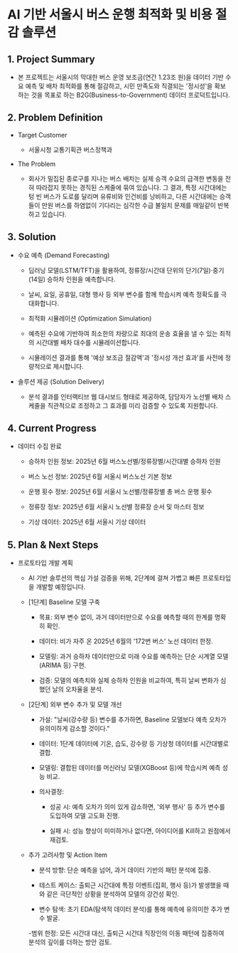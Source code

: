 # AI 기반 서울시 버스 운행 최적화 및 비용 절감 솔루션

## 1. Project Summary
- 본 프로젝트는 서울시의 막대한 버스 운영 보조금(연간 1.23조 원)을 데이터 기반 수요 예측 및 배차 최적화를 통해 절감하고, 시민 만족도와 직결되는 '정시성'을 확보하는 것을 목표로 하는 B2G(Business-to-Government) 데이터 프로덕트입니다.

## 2. Problem Definition
- Target Customer
    - 서울시청 교통기획관 버스정책과

- The Problem
    - 회사가 밀집된 종로구를 지나는 버스 배차는 실제 승객 수요의 급격한 변동을 전혀 따라잡지 못하는 경직된 스케줄에 묶여 있습니다. 그 결과, 특정 시간대에는 텅 빈 버스가 도로를 달리며 유류비와 인건비를 낭비하고, 다른 시간대에는 승객들이 만원 버스를 하염없이 기다리는 심각한 수급 불일치 문제를 매일같이 반복하고 있습니다.

## 3. Solution
- 수요 예측 (Demand Forecasting)

    - 딥러닝 모델(LSTM/TFT)을 활용하여, 정류장/시간대 단위의 단기(7일)·중기(14일) 승하차 인원을 예측합니다.

    - 날씨, 요일, 공휴일, 대형 행사 등 외부 변수를 함께 학습시켜 예측 정확도를 극대화합니다.

    - 최적화 시뮬레이션 (Optimization Simulation)

    - 예측된 수요에 기반하여 최소한의 차량으로 최대의 운송 효율을 낼 수 있는 최적의 시간대별 배차 대수를 시뮬레이션합니다.

    - 시뮬레이션 결과를 통해 '예상 보조금 절감액'과 '정시성 개선 효과'를 사전에 정량적으로 제시합니다.

- 솔루션 제공 (Solution Delivery)

    - 분석 결과를 인터랙티브 웹 대시보드 형태로 제공하여, 담당자가 노선별 배차 스케줄을 직관적으로 조정하고 그 효과를 미리 검증할 수 있도록 지원합니다.

## 4. Current Progress
- 데이터 수집 완료
    - 승하차 인원 정보: 2025년 6월 버스노선별/정류장별/시간대별 승하차 인원

    - 버스 노선 정보: 2025년 6월 서울시 버스노선 기본 정보

    - 운행 횟수 정보: 2025년 6월 서울시 노선별/정류장별 총 버스 운행 횟수

    - 정류장 정보: 2025년 6월 서울시 노선별 정류장 순서 및 마스터 정보

    - 기상 데이터: 2025년 6월 서울시 기상 데이터

## 5. Plan & Next Steps
- 프로토타입 개발 계획
    - AI 기반 솔루션의 핵심 가설 검증을 위해, 2단계에 걸쳐 가볍고 빠른 프로토타입을 개발할 예정입니다.

    - [1단계] Baseline 모델 구축
        - 목표: 외부 변수 없이, 과거 데이터만으로 수요를 예측할 때의 한계를 명확히 확인.

        - 데이터: 비가 자주 온 2025년 6월의 '172번 버스' 노선 데이터 한정.

        - 모델링: 과거 승하차 데이터만으로 미래 수요를 예측하는 단순 시계열 모델(ARIMA 등) 구현.

        - 검증: 모델의 예측치와 실제 승하차 인원을 비교하여, 특히 날씨 변화가 심했던 날의 오차율을 분석.

    - [2단계] 외부 변수 추가 및 모델 개선
        - 가설: "날씨(강수량 등) 변수를 추가하면, Baseline 모델보다 예측 오차가 유의미하게 감소할 것이다."

        - 데이터: 1단계 데이터에 기온, 습도, 강수량 등 기상청 데이터를 시간대별로 결합.

        - 모델링: 결합된 데이터를 머신러닝 모델(XGBoost 등)에 학습시켜 예측 성능 비교.

        - 의사결정:

            - 성공 시: 예측 오차가 의미 있게 감소하면, '외부 행사' 등 추가 변수를 도입하여 모델 고도화 진행.

            - 실패 시: 성능 향상이 미미하거나 없다면, 아이디어를 Kill하고 원점에서 재검토.

    - 추가 고려사항 및 Action Item
        - 분석 방향: 단순 예측을 넘어, 과거 데이터 기반의 패턴 분석에 집중.

        - 테스트 케이스: 출퇴근 시간대에 특정 이벤트(집회, 행사 등)가 발생했을 때와 같은 극단적인 상황을 분석하여 모델의 강건성 확인.

        - 변수 탐색: 초기 EDA(탐색적 데이터 분석)를 통해 예측에 유의미한 추가 변수 발굴.

        -범위 한정: 모든 시간대 대신, 출퇴근 시간대 직장인의 이동 패턴에 집중하여 분석의 깊이를 더하는 방안 검토.